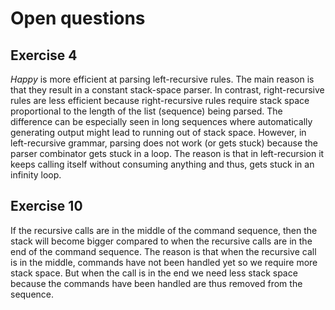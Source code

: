 
# Open questions

## Exercise 4
*Happy* is more efficient at parsing left-recursive rules. The main reason is that they result in a constant stack-space parser. In contrast, right-recursive rules are less efficient because right-recursive rules require stack space proportional to the length of the list (sequence) being parsed. The difference can be especially seen in long sequences where automatically generating output might lead to running out of stack space. However, in left-recursive grammar, parsing does not work (or gets stuck) because the parser combinator gets stuck in a loop. The reason is that in left-recursion it keeps calling itself without consuming anything and thus, gets stuck in an infinity loop.

## Exercise 10
If the recursive calls are in the middle of the command sequence, then the stack will become bigger compared to when the recursive calls are in the end of the command sequence. The reason is that when the recursive call is in the middle, commands have not been handled yet so we require more stack space. But when the call is in the end we need less stack space because the commands have been handled are thus removed from the sequence. 
